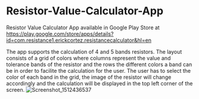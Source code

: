 # Resistor-Value-Calculator-App
Resistor Value Calculator App available in Google Play Store at https://play.google.com/store/apps/details?id=com.resistance1.erickcortez.resistancecalculator&hl=en

The app supports the calculation of 4 and 5 bands resistors. The layout consists of a grid of colors where columns represent the value and tolerance bands of the resistor and the rows the different colors a band can be in order to facilite the calculation for the user. The user has to select the color of each band in the grid, the image of the resistor will change accordingly and the calculation will be displayed in the top left corner of the screen. 
![Screenshot_1512436537](https://user-images.githubusercontent.com/23512744/87867813-72e1ea00-c956-11ea-8c90-756bc75916ea.png)
